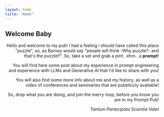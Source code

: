 ```yaml
---
layout: home
title: "Home"
---
```


## Welcome Baby
<style>
    p {
        text-align: justify;
    }
</style>


Hello and welcome to my pub! I had a feeling i should have called this place "puzzle", so, as Barney would say "people will think -Why puzzle?- and that's the puzzle!!". 
So, take a set and grab a _pint_.. ehm.. a **prompt**!

You will find here some post about my experience in prompt engineering and experience with LLMs and Generative AI that I'd like to share with you! 

You will also find some more info about me and my history, as well as a video of conferences and seminaries that are pubbliccly avaliable!

So, drop what you are doing, and join the merry mop, before you know you are in my Prompt Pub!


<style>
    p {
        text-align: right;
    }
</style>

_Tantum Partecipata Scientia Valet_